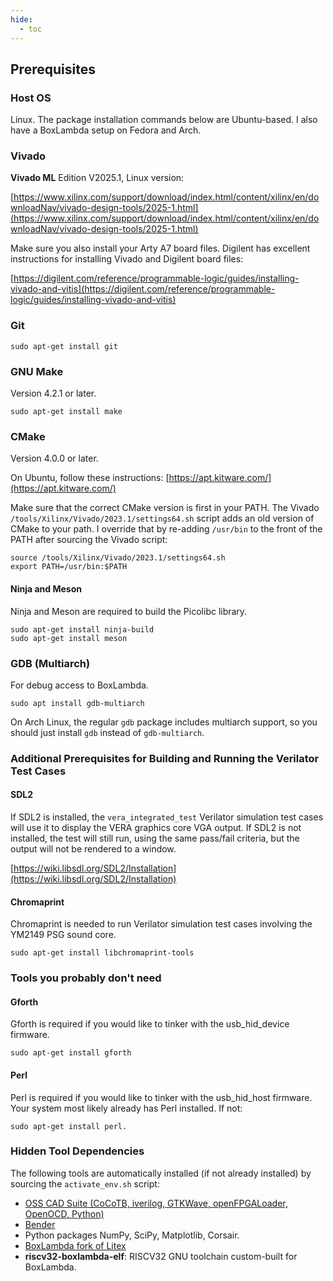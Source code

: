 ```yaml
---
hide:
  - toc
---
```


## Prerequisites

### Host OS

Linux. The package installation commands below are Ubuntu-based. I also have a BoxLambda setup on Fedora and Arch.

### Vivado

**Vivado ML** Edition V2025.1, Linux version:

[https://www.xilinx.com/support/download/index.html/content/xilinx/en/downloadNav/vivado-design-tools/2025-1.html](https://www.xilinx.com/support/download/index.html/content/xilinx/en/downloadNav/vivado-design-tools/2025-1.html)

Make sure you also install your Arty A7 board files. Digilent has excellent instructions for installing Vivado and Digilent board files:

[https://digilent.com/reference/programmable-logic/guides/installing-vivado-and-vitis](https://digilent.com/reference/programmable-logic/guides/installing-vivado-and-vitis)

### Git

```
sudo apt-get install git
```

### GNU Make

Version 4.2.1 or later.

```
sudo apt-get install make
```

### CMake

Version 4.0.0 or later.

On Ubuntu, follow these instructions: [https://apt.kitware.com/](https://apt.kitware.com/)

Make sure that the correct CMake version is first in your PATH. The Vivado `/tools/Xilinx/Vivado/2023.1/settings64.sh` script adds an old version of CMake to your path. I override that by re-adding `/usr/bin` to the front of the PATH after sourcing the Vivado script:

```
source /tools/Xilinx/Vivado/2023.1/settings64.sh
export PATH=/usr/bin:$PATH
```

#### Ninja and Meson

Ninja and Meson are required to build the Picolibc library.

```
sudo apt-get install ninja-build
sudo apt-get install meson
```

### GDB (Multiarch)

For debug access to BoxLambda.

```
sudo apt install gdb-multiarch
```

On Arch Linux, the regular `gdb` package includes multiarch support, so you should just install `gdb` instead of `gdb-multiarch`.

### Additional Prerequisites for Building and Running the Verilator Test Cases

#### SDL2

If SDL2 is installed, the `vera_integrated_test` Verilator simulation test cases will use it to display the VERA graphics core VGA output. If SDL2 is not installed, the test will still run, using the same pass/fail criteria, but the output will not be rendered to a window.

[https://wiki.libsdl.org/SDL2/Installation](https://wiki.libsdl.org/SDL2/Installation)

#### Chromaprint

Chromaprint is needed to run Verilator simulation test cases involving the YM2149 PSG sound core.

```
sudo apt-get install libchromaprint-tools
```

### Tools you probably don't need

#### Gforth

Gforth is required if you would like to tinker with the usb_hid_device firmware.

```
sudo apt-get install gforth
```

#### Perl

Perl is required if you would like to tinker with the usb_hid_host firmware. Your system most likely already has Perl installed. If not:

```
sudo apt-get install perl.
```

### Hidden Tool Dependencies

The following tools are automatically installed (if not already installed) by sourcing the `activate_env.sh` script:

- [OSS CAD Suite (CoCoTB, iverilog, GTKWave, openFPGALoader, OpenOCD, Python)](https://github.com/YosysHQ/oss-cad-suite-build)
- [Bender](https://github.com/pulp-platform/bender)
- Python packages NumPy, SciPy, Matplotlib, Corsair.
- [BoxLambda fork of Litex](https://github.com/epsilon537/litex)
- **riscv32-boxlambda-elf**: RISCV32 GNU toolchain custom-built for BoxLambda.


